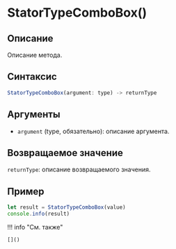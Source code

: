# StatorTypeComboBox()

## Описание
Описание метода.

## Синтаксис
```javascript
StatorTypeComboBox(argument: type) -> returnType
```

## Аргументы
- `argument` (type, обязательно): описание аргумента.

## Возвращаемое значение
`returnType`: описание возвращаемого значения.

## Пример
```javascript linenums="1"
let result = StatorTypeComboBox(value)
console.info(result)
```

!!! info "См. также"

    []()

